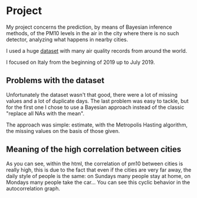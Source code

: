 # Project

My project concerns the prediction, by means of Bayesian inference methods, of the PM10 levels in the air in the city where there is no such detector, analyzing what happens in nearby cities.

I used a huge [dataset](https://aqicn.org/data-platform/covid19/) with many air quality records from around the world. 

I focused on Italy from the beginning of 2019 up to July 2019.

## Problems with the dataset

Unfortunately the dataset wasn't that good, there were a lot of missing values ​​and a lot of duplicate days. The last problem was easy to tackle, but for the first one I chose to use a Bayesian approach instead of the classic "replace all NAs with the mean".

The approach was simple: estimate, with the Metropolis Hasting algorithm, the missing values ​​on the basis of those given.

## Meaning of the high correlation between cities

As you can see, within the html, the correlation of pm10 between cities is really high, this is due to the fact that even if the cities are very far away, the daily style of people is the same: on Sundays many people stay at home, on Mondays many people take the car... You can see this cyclic behavior in the autocorrelation graph.